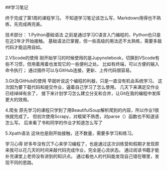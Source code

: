 ##学习笔记

终于完成了第1周的课程学习。
不知道学习笔记该怎么写，Markdown用得也不熟练，先完成再完美。

技术部分：
1.Python基础语法
    之前是通过学习C语言入门编程的，Python也只是在近2年才开始接触。
    基础语法已掌握，但一些高级的用法还不太熟练，需要多敲代码才能运用自如。

2.VScode的使用
    刚开始学习的时候使用的是Jupynotebook，切换到VScode有些不习惯，但用着用着也发现它的一些便利之处。
    比如有终端，可以方便的输入命令执行；
    通过插件可以与GitHub连接，更新、上传代码很容易。

3.Git及GitHub的使用
    早就听说这个编程的利器，只是一直没有机会系统学习。
    这次因为要下载代码和提交作业，逼着自己学习了怎么使用。
    几天下来满足交作业已经绰绰有余了，
    接下来计划学习怎么建立分支和合并，让Git在我的编程中发挥更大的效用。

4.爬虫
    原先学习的课程只学到了用BeautifulSoup解析爬到的内容，所以作业1很快就完成了。
    但初次使用Scrapy，对框架不熟悉，对parse（）函数也不知道该怎么写。
    后来看了书和同学的作业才知道怎么写了

5.Xpath语法
    这块也是刚开始接触，还不数量，需要多学习和练习。

学习心得
    好多年没有沉下心来学习编程了，也是通过这次训练营和假期才发现原来我可以花几天的时间来敲代码完成作业，完全是心流状态。
    通过阅读书籍才能补充课堂上老师没有讲到的知识点。
    通过看他人的代码能发现自己错在哪里，发现不同的思路。
